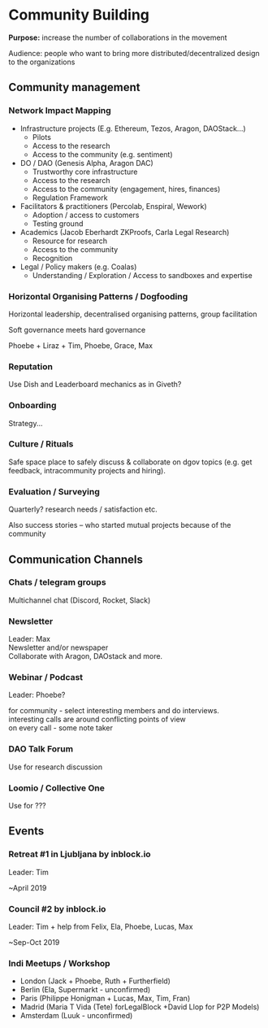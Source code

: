 # Community Building

**Purpose:** increase the number of collaborations in the movement

Audience: people who want to bring more distributed/decentralized design to the organizations

## Community management

### Network Impact Mapping

* Infrastructure projects \(E.g. Ethereum, Tezos, Aragon, DAOStack...\)
  * Pilots
  * Access to the research
  * Access to the community \(e.g. sentiment\)
* DO / DAO \(Genesis Alpha, Aragon DAC\)
  * Trustworthy core infrastructure
  * Access to the research
  * Access to the community \(engagement, hires, finances\)
  * Regulation Framework
* Facilitators & practitioners \(Percolab, Enspiral, Wework\)
  * Adoption / access to customers
  * Testing ground
* Academics \(Jacob Eberhardt ZKProofs, Carla Legal Research\)
  * Resource for research
  * Access to the community
  * Recognition
* Legal / Policy makers \(e.g. Coalas\)
  * Understanding / Exploration / Access to sandboxes and expertise

### Horizontal Organising Patterns / Dogfooding

Horizontal leadership, decentralised organising patterns, group facilitation

Soft governance meets hard governance

Phoebe + Liraz + Tim, Phoebe, Grace, Max

### Reputation

Use Dish and Leaderboard mechanics as in Giveth?

### Onboarding

Strategy...

### Culture / Rituals

Safe space place to safely discuss & collaborate on dgov topics \(e.g. get feedback, intracommunity projects and hiring\).

### Evaluation / Surveying

Quarterly? research needs / satisfaction etc.

Also success stories – who started mutual projects because of the community

## Communication Channels

### Chats / telegram groups

Multichannel chat \(Discord, Rocket, Slack\)

### Newsletter

Leader: Max  
Newsletter and/or newspaper  
Collaborate with Aragon, DAOstack and more.

### Webinar / Podcast

Leader: Phoebe?

for community - select interesting members and do interviews.   
interesting calls are around conflicting points of view  
on every call - some note taker

### DAO Talk Forum

Use for research discussion

### Loomio / Collective One

Use for ???

## Events

### Retreat \#1 in Ljubljana by inblock.io

Leader: Tim

~April 2019

### Council \#2 by inblock.io

Leader: Tim  + help from Felix, Ela, Phoebe, Lucas, Max

~Sep-Oct 2019

### Indi Meetups / Workshop

* London \(Jack + Phoebe, Ruth + Furtherfield\)
* Berlin \(Ela, Supermarkt - unconfirmed\)
* Paris \(Philippe Honigman + Lucas, Max, Tim, Fran\)
* Madrid \(Maria T Vida \(Tete\) forLegalBlock +David Llop for P2P Models\)
* Amsterdam \(Luuk - unconfirmed\)

